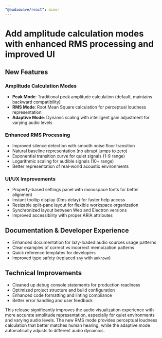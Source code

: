 ```yaml
---
"@audiowave/react": minor
---
```


# Add amplitude calculation modes with enhanced RMS processing and improved UI

## New Features

### Amplitude Calculation Modes

- **Peak Mode**: Traditional peak amplitude calculation (default, maintains backward compatibility)
- **RMS Mode**: Root Mean Square calculation for perceptual loudness representation
- **Adaptive Mode**: Dynamic scaling with intelligent gain adjustment for varying audio levels

### Enhanced RMS Processing

- Improved silence detection with smooth noise floor transition
- Natural baseline representation (no abrupt jumps to zero)
- Exponential transition curve for quiet signals (1-9 range)
- Logarithmic scaling for audible signals (10+ range)
- Better representation of real-world acoustic environments

### UI/UX Improvements

- Property-based settings panel with monospace fonts for better alignment
- Instant tooltip display (0ms delay) for faster help access
- Resizable split-pane layout for flexible workspace organization
- Synchronized layout between Web and Electron versions
- Improved accessibility with proper ARIA attributes

## Documentation & Developer Experience

- Enhanced documentation for lazy-loaded audio sources usage patterns
- Clear examples of correct vs incorrect memoization patterns
- Quick reference templates for developers
- Improved type safety (replaced `any` with `unknown`)

## Technical Improvements

- Cleaned up debug console statements for production readiness
- Optimized project structure and build configuration
- Enhanced code formatting and linting compliance
- Better error handling and user feedback

This release significantly improves the audio visualization experience with more accurate amplitude representation, especially for quiet environments and varying audio levels. The new RMS mode provides perceptual loudness calculation that better matches human hearing, while the adaptive mode automatically adjusts to different audio dynamics.
